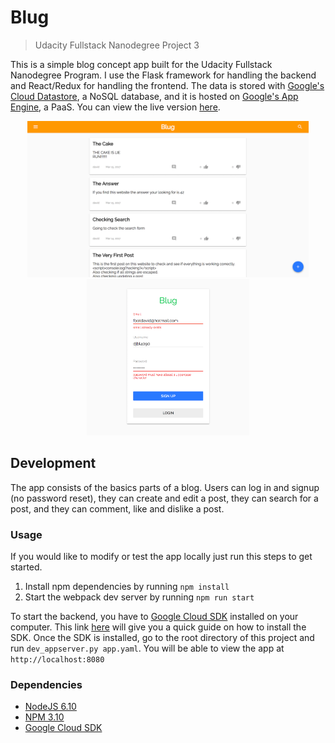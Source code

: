 # Blug
> Udacity Fullstack Nanodegree Project 3

This is a simple blog concept app built for the Udacity Fullstack Nanodegree Program. I use the Flask framework for handling the backend and React/Redux for handling the frontend. The data is stored with [Google's Cloud Datastore](https://cloud.google.com/datastore/), a NoSQL database, and it is hosted on [Google's App Engine](https://cloud.google.com/appengine/), a PaaS. You can view the live version [here](https://blog-160318.appspot.com/).

<p align="center">
	<img src="readme_imgs/screenshot1.png" height="250px"/>
	<img src="readme_imgs/screenshot2.png" height="250px"/>
</p>

## Development
The app consists of the basics parts of a blog. Users can log in and signup (no password reset), they can create and edit a post, they can search for a post, and they can comment, like and dislike a post.

### Usage
If you would like to modify or test the app locally just run this steps to get started.

1. Install npm dependencies by running `npm install`
2. Start the webpack dev server by running `npm run start`

To start the backend, you have to [Google Cloud SDK](https://cloud.google.com/appengine/docs/standard/python/download) installed on your computer. This link [here](https://cloud.google.com/appengine/docs/standard/python/download) will give you a quick guide on how to install the SDK. Once the SDK is installed, go to the root directory of this project and run `dev_appserver.py app.yaml`. You will be able to view the app at `http://localhost:8080`



### Dependencies
* [NodeJS 6.10](https://nodejs.org/en/)
* [NPM 3.10](https://www.npmjs.com/)
* [Google Cloud SDK](https://cloud.google.com/appengine/docs/standard/python/download)
